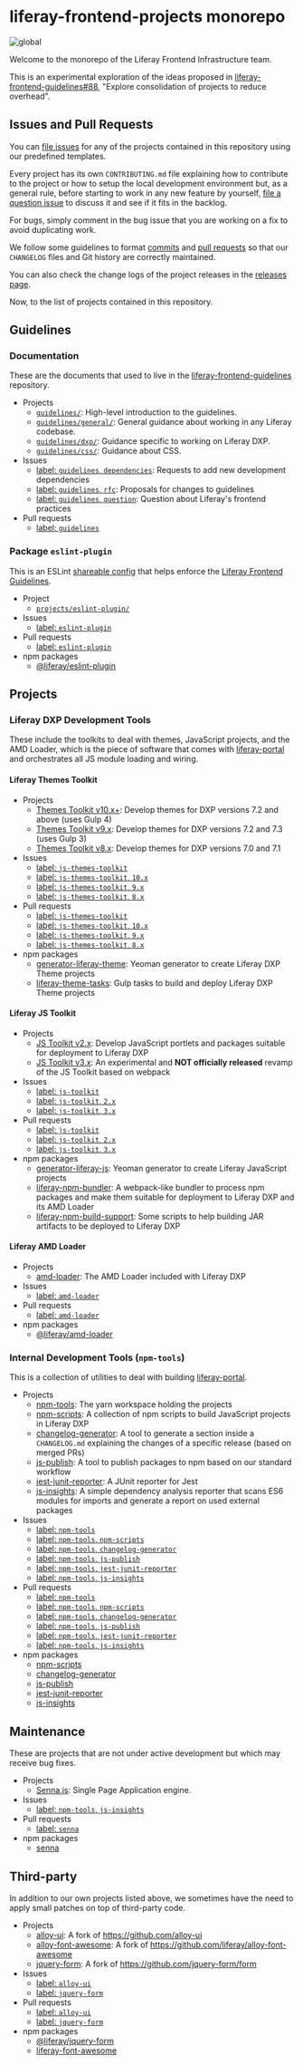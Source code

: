 # liferay-frontend-projects monorepo

![global](https://github.com/liferay/liferay-frontend-projects/workflows/global/badge.svg)

Welcome to the monorepo of the Liferay Frontend Infrastructure team.

This is an experimental exploration of the ideas proposed in [liferay-frontend-guidelines#88](https://github.com/liferay/liferay-frontend-guidelines/issues/88), "Explore consolidation of projects to reduce overhead".

## Issues and Pull Requests

You can [file issues](https://github.com/liferay/liferay-frontend-projects/issues/new/choose) for any of the projects contained in this repository using our predefined templates.

Every project has its own `CONTRIBUTING.md` file explaining how to contribute to the project or how to setup the local development environment but, as a general rule, before starting to work in any new feature by yourself, [file a question issue](https://github.com/liferay/liferay-frontend-projects/issues/new/choose) to discuss it and see if it fits in the backlog.

For bugs, simply comment in the bug issue that you are working on a fix to avoid duplicating work.

We follow some guidelines to format [commits](https://github.com/liferay/liferay-frontend-projects/blob/master/guidelines/general/commit_messages.md) and [pull requests](https://github.com/liferay/liferay-frontend-projects/blob/master/guidelines/general/pull_requests.md) so that our `CHANGELOG` files and Git history are correctly maintained.

You can also check the change logs of the project releases in the [releases page](https://github.com/liferay/liferay-frontend-projects/releases).

Now, to the list of projects contained in this repository.

## Guidelines

### Documentation

These are the documents that used to live in the [liferay-frontend-guidelines](https://github.com/liferay/liferay-frontend-guidelines) repository.

-   Projects
    -   [`guidelines/`](guidelines): High-level introduction to the guidelines.
    -   [`guidelines/general/`](guidelines/general): General guidance about working in any Liferay codebase.
    -   [`guidelines/dxp/`](guidelines/dxp): Guidance specific to working on Liferay DXP.
    -   [`guidelines/css/`](guidelines/css): Guidance about CSS.
-   Issues
    -   [label: `guidelines`, `dependencies`](https://github.com/liferay/liferay-frontend-projects/issues?q=is%3Aissue+is%3Aopen+label%3Aguidelines+label%3Adependencies): Requests to add new development dependencies
    -   [label: `guidelines`, `rfc`](https://github.com/liferay/liferay-frontend-projects/issues?q=is%3Aissue+is%3Aopen+label%3Aguidelines+label%3Arfc): Proposals for changes to guidelines
    -   [label: `guidelines`, `question`](https://github.com/liferay/liferay-frontend-projects/issues?q=is%3Aissue+is%3Aopen+label%3Aguidelines+label%3Aquestion): Question about Liferay's frontend practices
-   Pull requests
    -   [label: `guidelines`](https://github.com/liferay/liferay-frontend-projects/pulls?q=is%3Apr+label%3Aguidelines+is%3Aopen)

### Package `eslint-plugin`

This is an ESLint [shareable config](http://eslint.org/docs/developer-guide/shareable-configs.html) that helps enforce the [Liferay Frontend Guidelines](guidelines).

-   Project
    -   [`projects/eslint-plugin/`](./projects/eslint-plugin)
-   Issues
    -   [label: `eslint-plugin`](https://github.com/liferay/liferay-frontend-projects/issues?q=is%3Aissue+is%3Aopen+label%3Aeslint-plugin)
-   Pull requests
    -   [label: `eslint-plugin`](https://github.com/liferay/liferay-frontend-projects/pulls?q=is%3Apr+label%3Aeslint-plugin+is%3Aopen)
-   npm packages
    -   [@liferay/eslint-plugin](https://www.npmjs.com/package/@liferay/eslint-plugin)

## Projects

### Liferay DXP Development Tools

These include the toolkits to deal with themes, JavaScript projects, and the AMD Loader, which is the piece of software that comes with [liferay-portal](https://github.com/liferay/liferay-portal) and orchestrates all JS module loading and wiring.

#### Liferay Themes Toolkit

-   Projects
    -   [Themes Toolkit v10.x+](./projects/js-themes-toolkit): Develop themes for DXP versions 7.2 and above (uses Gulp 4)
    -   [Themes Toolkit v9.x](./maintenance/projects/js-themes-toolkit-v9-x): Develop themes for DXP versions 7.2 and 7.3 (uses Gulp 3)
    -   [Themes Toolkit v8.x](./maintenance/projects/js-themes-toolkit-v8-x): Develop themes for DXP versions 7.0 and 7.1
-   Issues
    -   [label: `js-themes-toolkit`](https://github.com/liferay/liferay-frontend-projects/issues?q=is%3Aissue+is%3Aopen+label%3Ajs-themes-toolkit)
    -   [label: `js-themes-toolkit`, `10.x`](https://github.com/liferay/liferay-frontend-projects/issues?q=is%3Aissue+is%3Aopen+label%3Ajs-themes-toolkit+label%3A10.x)
    -   [label: `js-themes-toolkit`, `9.x`](https://github.com/liferay/liferay-frontend-projects/issues?q=is%3Aissue+is%3Aopen+label%3Ajs-themes-toolkit+label%3A9.x)
    -   [label: `js-themes-toolkit`, `8.x`](https://github.com/liferay/liferay-frontend-projects/issues?q=is%3Aissue+is%3Aopen+label%3Ajs-themes-toolkit+label%3A8.x)
-   Pull requests
    -   [label: `js-themes-toolkit`](https://github.com/liferay/liferay-frontend-projects/pulls?q=is%3Apr+is%3Aopen+label%3Ajs-themes-toolkit)
    -   [label: `js-themes-toolkit`, `10.x`](https://github.com/liferay/liferay-frontend-projects/pulls?q=is%3Apr+is%3Aopen+label%3Ajs-themes-toolkit+label%3A10.x)
    -   [label: `js-themes-toolkit`, `9.x`](https://github.com/liferay/liferay-frontend-projects/pulls?q=is%3Apr+is%3Aopen+label%3Ajs-themes-toolkit+label%3A9.x)
    -   [label: `js-themes-toolkit`, `8.x`](https://github.com/liferay/liferay-frontend-projects/pulls?q=is%3Apr+is%3Aopen+label%3Ajs-themes-toolkit+label%3A8.x)
-   npm packages
    -   [generator-liferay-theme](https://www.npmjs.com/package/generator-liferay-theme): Yeoman generator to create Liferay DXP Theme projects
    -   [liferay-theme-tasks](https://www.npmjs.com/package/liferay-theme-tasks): Gulp tasks to build and deploy Liferay DXP Theme projects

#### Liferay JS Toolkit

-   Projects
    -   [JS Toolkit v2.x](./maintenance/projects/js-toolkit): Develop JavaScript portlets and packages suitable for deployment to Liferay DXP
    -   [JS Toolkit v3.x](./projects/js-toolkit): An experimental and **NOT officially released** revamp of the JS Toolkit based on webpack
-   Issues
    -   [label: `js-toolkit`](https://github.com/liferay/liferay-frontend-projects/issues?q=is%3Aissue+is%3Aopen+label%3Ajs-toolkit)
    -   [label: `js-toolkit`, `2.x`](https://github.com/liferay/liferay-frontend-projects/issues?q=is%3Aissue+is%3Aopen+label%3Ajs-toolkit+label%3A2.x)
    -   [label: `js-toolkit`, `3.x`](https://github.com/liferay/liferay-frontend-projects/issues?q=is%3Aissue+is%3Aopen+label%3Ajs-toolkit+label%3A3.x)
-   Pull requests
    -   [label: `js-toolkit`](https://github.com/liferay/liferay-frontend-projects/pulls?q=is%3Apr+is%3Aopen+label%3Ajs-toolkit)
    -   [label: `js-toolkit`, `2.x`](https://github.com/liferay/liferay-frontend-projects/pulls?q=is%3Apr+is%3Aopen+label%3Ajs-toolkit+label%3A2.x)
    -   [label: `js-toolkit`, `3.x`](https://github.com/liferay/liferay-frontend-projects/pulls?q=is%3Apr+is%3Aopen+label%3Ajs-toolkit+label%3A3.x)
-   npm packages
    -   [generator-liferay-js](https://www.npmjs.com/package/generator-liferay-js): Yeoman generator to create Liferay JavaScript projects
    -   [liferay-npm-bundler](https://www.npmjs.com/package/liferay-npm-bundler): A webpack-like bundler to process npm packages and make them suitable for deployment to Liferay DXP and its AMD Loader
    -   [liferay-npm-build-support](https://www.npmjs.com/package/liferay-npm-build-support): Some scripts to help building JAR artifacts to be deployed to Liferay DXP

#### Liferay AMD Loader

-   Projects
    -   [amd-loader](./projects/amd-loader): The AMD Loader included with Liferay DXP
-   Issues
    -   [label: `amd-loader`](https://github.com/liferay/liferay-frontend-projects/issues?q=is%3Aissue+is%3Aopen+label%3Aamd-loader)
-   Pull requests
    -   [label: `amd-loader`](https://github.com/liferay/liferay-frontend-projects/pulls?q=is%3Apr+is%3Aopen+label%3Aamd-loader)
-   npm packages
    -   [@liferay/amd-loader](https://www.npmjs.com/package/@liferay/amd-loader)

### Internal Development Tools (`npm-tools`)

This is a collection of utilities to deal with building [liferay-portal](https://github.com/liferay/liferay-portal).

-   Projects
    -   [npm-tools](./projects/npm-tools): The yarn workspace holding the projects
    -   [npm-scripts](./projects/npm-tools/packages/npm-scripts): A collection of npm scripts to build JavaScript projects in Liferay DXP
    -   [changelog-generator](./projects/npm-tools/packages/changelog-generator): A tool to generate a section inside a `CHANGELOG.md` explaining the changes of a specific release (based on merged PRs)
    -   [js-publish](./projects/npm-tools/packages/js-publish): A tool to publish packages to npm based on our standard workflow
    -   [jest-junit-reporter](./projects/npm-tools/packages/jest-junit-reporter): A JUnit reporter for Jest
    -   [js-insights](./projects/npm-tools/packages/js-insights): A simple dependency analysis reporter that scans ES6 modules for imports and generate a report on used external packages
-   Issues
    -   [label: `npm-tools`](https://github.com/liferay/liferay-frontend-projects/issues?q=is%3Aissue+is%3Aopen+label%3Anpm-tools)
    -   [label: `npm-tools`, `npm-scripts`](https://github.com/liferay/liferay-frontend-projects/issues?q=is%3Aissue+is%3Aopen+label%3Anpm-tools+label%3Anpm-scripts)
    -   [label: `npm-tools`, `changelog-generator`](https://github.com/liferay/liferay-frontend-projects/issues?q=is%3Aissue+is%3Aopen+label%3Anpm-tools+label%3Achangelog-generator)
    -   [label: `npm-tools`, `js-publish`](https://github.com/liferay/liferay-frontend-projects/issues?q=is%3Aissue+is%3Aopen+label%3Anpm-tools+label%3Ajs-publish)
    -   [label: `npm-tools`, `jest-junit-reporter`](https://github.com/liferay/liferay-frontend-projects/issues?q=is%3Aissue+is%3Aopen+label%3Anpm-tools+label%3Ajest-junit-reporter)
    -   [label: `npm-tools`, `js-insights`](https://github.com/liferay/liferay-frontend-projects/issues?q=is%3Aissue+is%3Aopen+label%3Anpm-tools+label%3Ajs-insights)
-   Pull requests
    -   [label: `npm-tools`](https://github.com/liferay/liferay-frontend-projects/pulls?q=is%3Apr+is%3Aopen+label%3Anpm-tools)
    -   [label: `npm-tools`, `npm-scripts`](https://github.com/liferay/liferay-frontend-projects/pulls?q=is%3Apr+is%3Aopen+label%3Anpm-tools+label%3Anpm-scripts)
    -   [label: `npm-tools`, `changelog-generator`](https://github.com/liferay/liferay-frontend-projects/pulls?q=is%3Apr+is%3Aopen+label%3Anpm-tools+label%3Achangelog-generator)
    -   [label: `npm-tools`, `js-publish`](https://github.com/liferay/liferay-frontend-projects/pulls?q=is%3Apr+is%3Aopen+label%3Anpm-tools+label%3Ajs-publish)
    -   [label: `npm-tools`, `jest-junit-reporter`](https://github.com/liferay/liferay-frontend-projects/pulls?q=is%3Apr+is%3Aopen+label%3Anpm-tools+label%3Ajest-junit-reporter)
    -   [label: `npm-tools`, `js-insights`](https://github.com/liferay/liferay-frontend-projects/pulls?q=is%3Apr+is%3Aopen+label%3Anpm-tools+label%3Ajs-insights)
-   npm packages
    -   [npm-scripts](https://www.npmjs.com/package/@liferay/npm-scripts)
    -   [changelog-generator](https://www.npmjs.com/package/@liferay/changelog-generator)
    -   [js-publish](https://www.npmjs.com/package/@liferay/js-publish)
    -   [jest-junit-reporter](https://www.npmjs.com/package/@liferay/jest-junit-reporter)
    -   [js-insights](https://www.npmjs.com/package/@liferay/js-insights)

## Maintenance

These are projects that are not under active development but which may receive bug fixes.

-   Projects
    -   [Senna.js](./maintenance/projects/senna): Single Page Application engine.
-   Issues
    -   [label: `npm-tools`, `js-insights`](https://github.com/liferay/liferay-frontend-projects/issues?q=is%3Aissue+is%3Aopen+label%3Anpm-tools+label%3Asenna)
-   Pull requests
    -   [label: `senna`](https://github.com/liferay/liferay-frontend-projects/pulls?q=is%3Apr+is%3Aopen+label%3Asenna)
-   npm packages
    -   [senna](https://www.npmjs.com/package/senna)

## Third-party

In addition to our own projects listed above, we sometimes have the need to apply small patches on top of third-party code.

-   Projects
    -   [alloy-ui](./third-party/projects/alloy-ui): A fork of https://github.com/alloy-ui
    -   [alloy-font-awesome](./third-party/projects/alloy-font-awesome): A fork of https://github.com/liferay/alloy-font-awesome
    -   [jquery-form](./third-party/projects/jquery-form): A fork of https://github.com/jquery-form/form
-   Issues
    -   [label: `alloy-ui`](https://github.com/liferay/liferay-frontend-projects/issues?q=is%3Aissue+is%3Aopen+label%3Aalloy-ui)
    -   [label: `jquery-form`](https://github.com/liferay/liferay-frontend-projects/issues?q=is%3Aissue+is%3Aopen+label%3Ajquery-form)
-   Pull requests
    -   [label: `alloy-ui`](https://github.com/liferay/liferay-frontend-projects/pulls?q=is%3Apr+is%3Aopen+label%3Aalloy-ui)
    -   [label: `jquery-form`](https://github.com/liferay/liferay-frontend-projects/pulls?q=is%3Apr+is%3Aopen+label%3Ajquery-form)
-   npm packages
    -   [@liferay/jquery-form](https://www.npmjs.com/package/@liferay/jquery-form)
    -   [liferay-font-awesome](https://www.npmjs.com/package/liferay-font-awesome)
